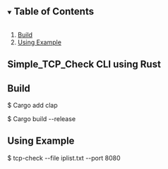 <!-- TABLE OF CONTENTS -->
<details open="open">
  <summary><h2 style="display: inline-block">Table of Contents</h2></summary>
  <ol>
    <li><a href="#build">Build</a></li>
    <li><a href="#using-example">Using Example</a></li>
  </ol>
</details>

## Simple_TCP_Check CLI using Rust

## Build
$ Cargo add clap

$ Cargo build --release

## Using Example
$ tcp-check --file iplist.txt --port 8080
